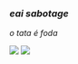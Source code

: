### *eai sabotage*

*o tata é foda*

![](https://media.tenor.com/vBhraFQlxfAAAAAM/wink-black.gif) 
![](https://media.tenor.com/pv8XMHa1iioAAAAM/dance-wiggle.gif)
